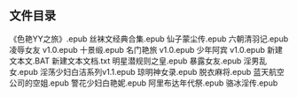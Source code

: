 ## 文件目录
《色艳YY之旅》.epub
丝袜文经典合集.epub
仙子蒙尘传.epub
六朝清羽记.epub
凌辱女友 v1.0.epub
十景缎.epub
名门艳旅 v1.0.epub
少年阿宾 v1.0.epub
新建文本文.BAT
新建文本文档.txt
明星潜规则之皇.epub
暴露女友.epub
淫男乱女.epub
淫荡少妇白洁系列v1.1.epub
琼明神女录.epub
脱衣麻将.epub
蓝天航空公司的空姐.epub
警花少妇白艳妮.epub
阿里布达年代祭.epub
骆冰淫传.epub
